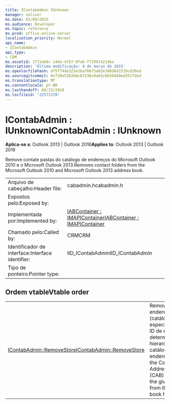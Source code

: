 ```yaml
---
title: IContabAdmin IUnknown
manager: soliver
ms.date: 03/09/2015
ms.audience: Developer
ms.topic: reference
ms.prod: office-online-server
localization_priority: Normal
api_name:
- IContabAdmin
api_type:
- COM
ms.assetid: 1f72ab6c-14da-47b7-97ab-f729914214ba
description: 'Última modificação: 9 de março de 2015'
ms.openlocfilehash: d75f74de323e2ba70675a02e388d6d1539cd30ed
ms.sourcegitcommit: 0cf39e5382b8c6f236c8a63c6036849ed3527ded
ms.translationtype: MT
ms.contentlocale: pt-BR
ms.lasthandoff: 08/23/2018
ms.locfileid: "22571378"
---
```

# <a name="icontabadmin--iunknown"></a><span data-ttu-id="15821-103">IContabAdmin : IUnknown</span><span class="sxs-lookup"><span data-stu-id="15821-103">IContabAdmin : IUnknown</span></span>

  
  
<span data-ttu-id="15821-104">**Aplica-se a**: Outlook 2013 | Outlook 2016</span><span class="sxs-lookup"><span data-stu-id="15821-104">**Applies to**: Outlook 2013 | Outlook 2016</span></span> 
  
<span data-ttu-id="15821-105">Remove contate pastas do catálogo de endereços do Microsoft Outlook 2010 e o Microsoft Outlook 2013.</span><span class="sxs-lookup"><span data-stu-id="15821-105">Removes contact folders from the Microsoft Outlook 2010 and Microsoft Outlook 2013 address book.</span></span>
  
|||
|:-----|:-----|
|<span data-ttu-id="15821-106">Arquivo de cabeçalho:</span><span class="sxs-lookup"><span data-stu-id="15821-106">Header file:</span></span>  <br/> |<span data-ttu-id="15821-107">cabadmin.h</span><span class="sxs-lookup"><span data-stu-id="15821-107">cabadmin.h</span></span>  <br/> |
|<span data-ttu-id="15821-108">Expostos pelo:</span><span class="sxs-lookup"><span data-stu-id="15821-108">Exposed by:</span></span>  <br/> ||
|<span data-ttu-id="15821-109">Implementada por:</span><span class="sxs-lookup"><span data-stu-id="15821-109">Implemented by:</span></span>  <br/> |[<span data-ttu-id="15821-110">IABContainer : IMAPIContainer</span><span class="sxs-lookup"><span data-stu-id="15821-110">IABContainer : IMAPIContainer</span></span>](iabcontainerimapicontainer.md) <br/> |
|<span data-ttu-id="15821-111">Chamado pelo:</span><span class="sxs-lookup"><span data-stu-id="15821-111">Called by:</span></span>  <br/> |<span data-ttu-id="15821-112">CRM</span><span class="sxs-lookup"><span data-stu-id="15821-112">CRM</span></span>  <br/> |
|<span data-ttu-id="15821-113">Identificador de interface:</span><span class="sxs-lookup"><span data-stu-id="15821-113">Interface identifier:</span></span>  <br/> |<span data-ttu-id="15821-114">IID_IContabAdmin</span><span class="sxs-lookup"><span data-stu-id="15821-114">IID_IContabAdmin</span></span>  <br/> |
|<span data-ttu-id="15821-115">Tipo de ponteiro:</span><span class="sxs-lookup"><span data-stu-id="15821-115">Pointer type:</span></span>  <br/> ||
   
## <a name="vtable-order"></a><span data-ttu-id="15821-116">Ordem vtable</span><span class="sxs-lookup"><span data-stu-id="15821-116">Vtable order</span></span>

|||
|:-----|:-----|
|[<span data-ttu-id="15821-117">IContabAdmin::RemoveStore</span><span class="sxs-lookup"><span data-stu-id="15821-117">IContabAdmin::RemoveStore</span></span>](icontabadmin-removestore.md) <br/> |<span data-ttu-id="15821-118">Remove o contato endereço CAB (catálogo) especificado pela ID de entrada determinada da hierarquia de catálogo de endereços.</span><span class="sxs-lookup"><span data-stu-id="15821-118">Removes the Contact Address Book (CAB) specified by the given entry ID from the address book hierarchy.</span></span>  <br/> |
   

